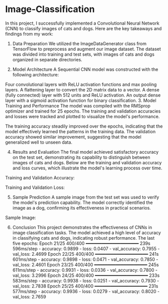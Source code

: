 # Image-Classification
In this project, I successfully implemented a Convolutional Neural Network (CNN) to classify images of cats and dogs. Here are the key takeaways and findings from my work:

1. Data Preparation
We utilized the ImageDataGenerator class from TensorFlow to preprocess and augment our image dataset. The dataset was divided into training and test sets, with images of cats and dogs organized in separate directories.

2. Model Architecture
A Sequential CNN model was constructed with the following architecture:

Four convolutional layers with ReLU activation functions and max pooling layers.
A flattening layer to convert the 2D matrix data to a vector.
A dense (fully connected) layer with 512 units and ReLU activation.
An output dense layer with a sigmoid activation function for binary classification.
3. Model Training and Performance
The model was compiled with the RMSprop optimizer and trained for 25 epochs. The training and validation accuracies and losses were tracked and plotted to visualize the model's performance.

The training accuracy steadily improved over the epochs, indicating that the model effectively learned the patterns in the training data. The validation accuracy showed similar improvement, suggesting that the model generalized well to unseen data.

4. Results and Evaluation
The final model achieved satisfactory accuracy on the test set, demonstrating its capability to distinguish between images of cats and dogs. Below are the training and validation accuracy and loss curves, which illustrate the model's learning process over time.

Training and Validation Accuracy:

Training and Validation Loss:

5. Sample Prediction
A sample image from the test set was used to verify the model's prediction capability. The model correctly identified the image as a dog, confirming its effectiveness in practical scenarios.

Sample Image:

6. Conclusion 
This project demonstrates the effectiveness of CNNs in image classification tasks. The model achieved a high level of accuracy in classifying cats and dogs, indicating robust performance.
The last five epochs:
Epoch 21/25
400/400 ━━━━━━━━━━━━━━━━━━━━ 239s 596ms/step - accuracy: 0.9899 - loss: 0.0407 - val_accuracy: 0.7955 - val_loss: 2.4699
Epoch 22/25
400/400 ━━━━━━━━━━━━━━━━━━━━ 241s 601ms/step - accuracy: 0.9898 - loss: 0.0471 - val_accuracy: 0.7850 - val_loss: 2.4601
Epoch 23/25
400/400 ━━━━━━━━━━━━━━━━━━━━ 245s 611ms/step - accuracy: 0.9931 - loss: 0.0336 - val_accuracy: 0.7800 - val_loss: 3.2996
Epoch 24/25
400/400 ━━━━━━━━━━━━━━━━━━━━ 233s 583ms/step - accuracy: 0.9938 - loss: 0.0251 - val_accuracy: 0.7930 - val_loss: 2.7838
Epoch 25/25
400/400 ━━━━━━━━━━━━━━━━━━━━ 231s 577ms/step - accuracy: 0.9936 - loss: 0.0279 - val_accuracy: 0.8020 - val_loss: 2.7659
